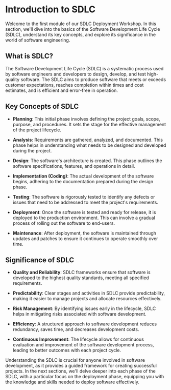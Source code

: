 # Introduction to SDLC

Welcome to the first module of our SDLC Deployment Workshop. In this section, we'll dive into the basics of the Software Development Life Cycle (SDLC), understand its key concepts, and explore its significance in the world of software engineering.

## What is SDLC?

The Software Development Life Cycle (SDLC) is a systematic process used by software engineers and developers to design, develop, and test high-quality software. The SDLC aims to produce software that meets or exceeds customer expectations, reaches completion within times and cost estimates, and is efficient and error-free in operation.

## Key Concepts of SDLC

- **Planning**: This initial phase involves defining the project goals, scope, purpose, and procedures. It sets the stage for the effective management of the project lifecycle.

- **Analysis**: Requirements are gathered, analyzed, and documented. This phase helps in understanding what needs to be designed and developed during the project.

- **Design**: The software's architecture is created. This phase outlines the software specifications, features, and operations in detail.

- **Implementation (Coding)**: The actual development of the software begins, adhering to the documentation prepared during the design phase.

- **Testing**: The software is rigorously tested to identify any defects or issues that need to be addressed to meet the project's requirements.

- **Deployment**: Once the software is tested and ready for release, it is deployed to the production environment. This can involve a gradual process of rolling out the software to end-users.

- **Maintenance**: After deployment, the software is maintained through updates and patches to ensure it continues to operate smoothly over time.

## Significance of SDLC

- **Quality and Reliability**: SDLC frameworks ensure that software is developed to the highest quality standards, meeting all specified requirements.

- **Predictability**: Clear stages and activities in SDLC provide predictability, making it easier to manage projects and allocate resources effectively.

- **Risk Management**: By identifying issues early in the lifecycle, SDLC helps in mitigating risks associated with software development.

- **Efficiency**: A structured approach to software development reduces redundancy, saves time, and decreases development costs.

- **Continuous Improvement**: The lifecycle allows for continuous evaluation and improvement of the software development process, leading to better outcomes with each project cycle.

Understanding the SDLC is crucial for anyone involved in software development, as it provides a guided framework for creating successful projects. In the next sections, we'll delve deeper into each phase of the SDLC, with a particular focus on the deployment phase, equipping you with the knowledge and skills needed to deploy software effectively.